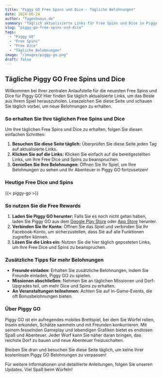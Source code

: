 ```yaml
---
title: "Piggy GO Free Spins und Dice - Tägliche Belohnungen"
date: 2024-06-24
author: "Tagesbonus.de"
summary: "Täglich aktualisierte Links für Free Spins und Dice in Piggy GO. Bleiben Sie mit unseren täglichen Belohnungen im Spiel vorne."
slug: "piggy-go-free-spins-und-dice"
tags: 
  - "Piggy GO"
  - "Free Spins"
  - "Free Dice"
  - "Tägliche Belohnungen"
image: "/images/piggy-go.png"
draft: false
---
```


## Tägliche Piggy GO Free Spins und Dice

Willkommen bei Ihrer zentralen Anlaufstelle für die neuesten Free Spins und Dice für Piggy GO! Hier finden Sie täglich aktualisierte Links, um das Beste aus Ihrem Spiel herauszuholen. Lesezeichen Sie diese Seite und schauen Sie täglich vorbei, um neue Belohnungen zu erhalten.

### So erhalten Sie Ihre täglichen Free Spins und Dice

Um Ihre täglichen Free Spins und Dice zu erhalten, folgen Sie diesen einfachen Schritten:

1. **Besuchen Sie diese Seite täglich:** Überprüfen Sie diese Seite jeden Tag auf aktualisierte Links.
2. **Klicken Sie auf die Links:** Klicken Sie einfach auf die bereitgestellten Links, um Ihre Free Dice und Spins zu beanspruchen.
3. **Genießen Sie Ihre Belohnungen:** Öffnen Sie Ihr Spiel, um Ihre Belohnungen zu sehen und Ihr Abenteuer in Piggy GO fortzusetzen!

### Heutige Free Dice und Spins

{{< piggy-go >}}

### So nutzen Sie die Free Rewards

1. **Laden Sie Piggy GO herunter:** Falls Sie es noch nicht getan haben, laden Sie Piggy GO aus dem [Google Play Store](https://play.google.com) oder [App Store](https://apps.apple.com) herunter.
2. **Verbinden Sie Ihr Konto:** Öffnen Sie das Spiel und verbinden Sie Ihr Facebook-Konto, um sicherzustellen, dass Sie auf alle Funktionen zugreifen können.
3. **Lösen Sie die Links ein:** Nutzen Sie die hier täglich geposteten Links, um Ihre Free Dice und Spins zu beanspruchen.

### Zusätzliche Tipps für mehr Belohnungen

- **Freunde einladen:** Erhalten Sie zusätzliche Belohnungen, indem Sie Freunde einladen, Piggy GO zu spielen.
- **Missionen abschließen:** Nehmen Sie an täglichen Missionen und Dorf-Upgrades teil, um mehr Dice und Spins zu erhalten.
- **An Veranstaltungen teilnehmen:** Achten Sie auf In-Game-Events, die oft Bonusbelohnungen bieten.

### Über Piggy GO

Piggy GO ist ein aufregendes mobiles Brettspiel, bei dem Sie Würfel rollen, Inseln erkunden, Schätze sammeln und mit Freunden konkurrieren. Mit seinem fesselnden Gameplay und lebendigen Grafiken bietet es endlosen Spaß und Abenteuer. Jeder Wurf kann Sie näher daran bringen, das reichste Dorf zu bauen und neue Abenteuer freizuschalten.

Bleiben Sie dran und besuchen Sie diese Seite täglich, um keine Ihrer kostenlosen Piggy GO Belohnungen zu verpassen!

Für weitere Informationen und detaillierte Anleitungen, folgen Sie unseren Updates. Viel Spaß beim Würfeln!